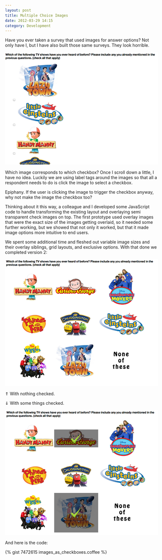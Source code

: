 ```yaml
---
layout: post
title: Multiple Choice Images
date: 2012-03-29 14:15
category: Development
---
```


Have you ever taken a survey that used images for answer options? Not only have I, but I have also built those same surveys. They look horrible.

![Before](/imgs/iac-before.png)

Which image corresponds to which checkbox? Once I scroll down a little, I have no idea. Luckily we are using label tags around the images so that all a respondent needs to do is click the image to select a checkbox.

Epiphany. If the user is clicking the image to trigger the checkbox anyway, why not make the image the checkbox too?

Thinking about it this way, a colleague and I developed some JavaScript code to handle transforming the existing layout and overlaying semi transparent check images on top. The first prototype used overlay images that were the exact size of the images getting overlaid, so it needed some further working, but we showed that not only it worked, but that it made image options more intuitive to end users.

We spent some additional time and fleshed out variable image sizes and their overlay siblings, grid layouts, and exclusive options. With that done we completed version 2:

![After, with nothing checked](/imgs/iac-after-precheck.png)

⇑ With nothing checked.

⇓ With some things checked.

![After, with some things checked](/imgs/iac-after-postcheck.png)

And here is the code:

{% gist 7472615 images_as_checkboxes.coffee %}
